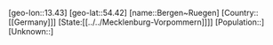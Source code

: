 ﻿---
location: [54.42,13.43]
type: City
tags:
- geo/City


SpocWebEntityId: 29119
isDeleted: false
confidential: public

---
[geo-lon::13.43]
[geo-lat::54.42]
[name::Bergen~Ruegen]
[Country::[[Germany]]]
[State:[[../../Mecklenburg-Vorpommern]]]]
[Population::]
[Unknown::]

